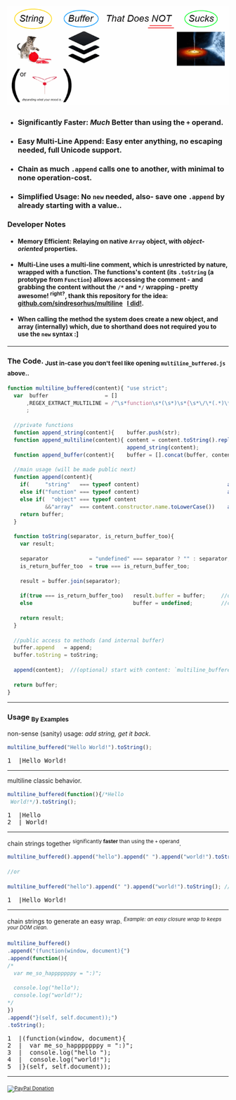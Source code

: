 
<h1><img alt="" src="resources/logo.png"/></h1>

<ul>
<li><h3><strong>Significantly Faster</strong>: <em>Much</em> Better than using the <code>+</code> operand.</h3></li>
<li><h3><strong>Easy Multi-Line Append</strong>: Easy enter anything, no escaping needed, full Unicode support.</h3></li>
<li><h3><strong>Chain</strong> as much <code>.append</code> calls one to another, with minimal to none operation-cost.</h3></li>
<li><h3><strong>Simplified Usage</strong>: No <code>new</code> needed, also- save one <code>.append</code> by already starting with a value..</h3></li>
</ul>

<h3>Developer Notes</h3>
<ul>
<li><h4><strong>Memory Efficient</strong>: Relaying on native <code>Array</code> object, with <em>object-oriented</em> properties.</h4></li>
<li><h4>Multi-Line uses a multi-line comment, which is unrestricted by nature, wrapped with a function. The functions's content (its <code>.toString</code> (a prototype from <code>Function</code>) allows accessing the comment - and grabbing the content without the <code>/*</code> and <code>*/</code> wrapping - pretty awesome! <sup>right?</sup>, thank this repository for the idea: <a href="https://github.com/sindresorhus/multiline">github.com/sindresorhus/multiline</a> &nbsp; <strong><a href="https://github.com/sindresorhus/multiline/issues/35">I did!</a></strong>.</h4></li>
<li><h4>When calling the method the system does create a new object, and array (internally) which, due to shorthand does not required you to use the <code>new</code> syntax :]</h4></li>
</ul>

<hr/>
<h3>The Code. <sub>Just in-case you don't feel like opening <code>multiline_buffered.js</code> above..</sub></h3>

```js
function multiline_buffered(content){ "use strict";
  var  buffer                  = []
      ,REGEX_EXTRACT_MULTILINE = /^\s*function\s*(\s*)\s*{\s*\/\*(.*)\*\/\s*\}\s*$/im
      ;

  //private functions
  function append_string(content){    buffer.push(str);                                       }   //plain text
  function append_multiline(content){ content = content.toString().replace(/function/ig,"");      //multiline
                                      append_string(content);                                 }
  function append_buffer(content){    buffer = [].concat(buffer, content);                    }   //buffer

  //main usage (will be made public next)
  function append(content){
    if(     "string"   === typeof content)                            append_string(   content);
    else if("function" === typeof content)                            append_multiline(content);
    else if(  "object" === typeof content
            &&"array"  === content.constructor.name.toLowerCase())    append_buffer(   content);
    return buffer;
  }

  function toString(separator, is_return_buffer_too){
    var result;

    separator             = "undefined" === separator ? "" : separator; //optional (when not defined, normalised to empty string)
    is_return_buffer_too  = true === is_return_buffer_too;              //optional (when not defined, normalised to false)

    result = buffer.join(separator);

    if(true === is_return_buffer_too)   result.buffer = buffer;     //object-oriented, puts buffer as object's attribute.
    else                                buffer = undefined;         //cleanup (usually at the end of append chain when got string result).

    return result;
  }

  //public access to methods (and internal buffer)
  buffer.append   = append;  
  buffer.toString = toString;

  append(content);  //(optional) start with content: `multiline_buffered(..content..)`.  Same as `multiline_buffered().append(..content..)`.

  return buffer;
}
```

<hr/>

<h3>Usage <sub>By Examples</sub></h3>

non-sense (sanity) usage: <em>add string, get it back</em>.

```js
multiline_buffered("Hello World!").toString();
```

<pre>
1  |Hello World!
</pre>

<hr/>

multiline classic behavior. 

```js
multiline_buffered(function(){/*Hello
 World!*/).toString();
```

<pre>
1  |Hello
2  | World!
</pre>

<hr/>

chain strings together <sup>significantly <strong>faster</strong> than using the <em><code>+</code></em> operand</sup>.

```js
multiline_buffered().append("hello").append(" ").append("world!").toString();

//or

multiline_buffered("hello").append(" ").append("world!").toString(); //'save' one append by starting with some data
```

<pre>
1  |Hello World!
</pre>

<hr/>

chain strings to generate an easy wrap.
<sup><em>Example: an easy closure wrap to keeps your DOM clean.</em></sup>

```js
multiline_buffered()
.append("(function(window, document){")
.append(function(){
/*
  var me_so_happpppppy = ":)";

  console.log("hello");
  console.log("world!");
*/
})
.append("}(self, self.document));")
.toString();
```

<pre>
1  |(function(window, document){
2  |  var me_so_happpppppy = ":)";
3  |  console.log("hello ");
4  |  console.log("world!");
5  |}(self, self.document));
</pre>

<hr/>

<sub><a target="_blank" href="https://paypal.me/e1adkarak0" rel="nofollow"><img src="https://www.paypalobjects.com/webstatic/mktg/Logo/pp-logo-100px.png" width="60" height="16" border="0" alt="PayPal Donation"></a></sub>
